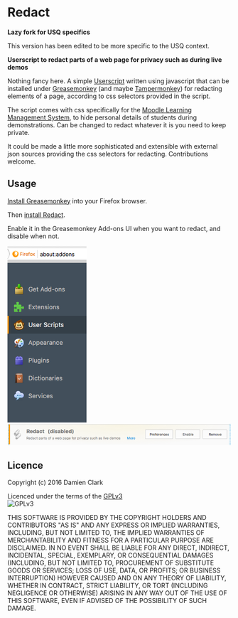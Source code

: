 # Redact

**Lazy fork for USQ specifics**

This version has been edited to be more specific to the USQ context.

**Userscript to redact parts of a web page for privacy such as during live demos**

Nothing fancy here.  A simple [Userscript](https://github.com/OpenUserJs/OpenUserJS.org/wiki/Userscript-beginners-HOWTO) written using javascript that can be installed under [Greasemonkey](http://www.greasespot.net/) (and maybe [Tampermonkey](https://tampermonkey.net/)) for redacting elements of a page, according to css selectors provided in the script.  

The script comes with css specifically for the [Moodle Learning Management System](https://moodle.org/), to hide personal details of students during demonstrations.  Can be changed to redact whatever it is you need to keep private.

It could be made a little more sophisticated and extensible with external json sources providing the css selectors for redacting.  Contributions welcome.

## Usage

[Install Greasemonkey](https://addons.mozilla.org/en-US/firefox/addon/greasemonkey/) into your Firefox browser.

Then [install Redact](https://raw.githubusercontent.com/damoclark/Redact/master/Redact.user.js).

Enable it in the Greasemonkey Add-ons UI when you want to redact, and disable when not.

![Greasemonkey Scripts](https://raw.githubusercontent.com/damoclark/Redact/master/Firefox_Add-ons_Manager.png "Access Greasemonkey Scripts")
![Enable or Disable](https://raw.githubusercontent.com/damoclark/Redact/master/Enable_Redact.png "Enable or Disable Redact")

## Licence 
Copyright (c) 2016 Damien Clark<br/>

Licenced under the terms of the [GPLv3](https://www.gnu.org/licenses/gpl.txt)<br/>
![GPLv3](https://www.gnu.org/graphics/gplv3-127x51.png "GPLv3")

THIS SOFTWARE IS PROVIDED BY THE COPYRIGHT HOLDERS AND CONTRIBUTORS "AS IS" AND ANY EXPRESS OR IMPLIED WARRANTIES, INCLUDING, BUT NOT LIMITED TO, THE IMPLIED WARRANTIES OF MERCHANTABILITY AND FITNESS FOR A PARTICULAR PURPOSE ARE DISCLAIMED. IN NO EVENT SHALL <COPYRIGHT HOLDER> BE LIABLE FOR ANY DIRECT, INDIRECT, INCIDENTAL, SPECIAL, EXEMPLARY, OR CONSEQUENTIAL DAMAGES (INCLUDING, BUT NOT LIMITED TO, PROCUREMENT OF SUBSTITUTE GOODS OR SERVICES; LOSS OF USE, DATA, OR PROFITS; OR BUSINESS INTERRUPTION) HOWEVER CAUSED AND ON ANY THEORY OF LIABILITY, WHETHER IN CONTRACT, STRICT LIABILITY, OR TORT (INCLUDING NEGLIGENCE OR OTHERWISE) ARISING IN ANY WAY OUT OF THE USE OF THIS SOFTWARE, EVEN IF ADVISED OF THE POSSIBILITY OF SUCH DAMAGE. 
